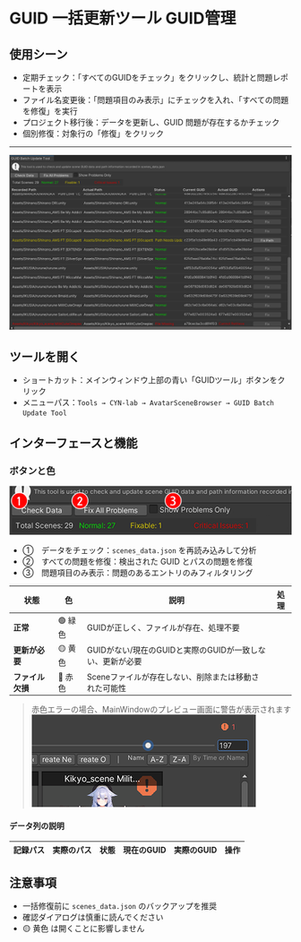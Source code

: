 # GUID 一括更新ツール  GUID管理

## 使用シーン

- 定期チェック：「すべてのGUIDをチェック」をクリックし、統計と問題レポートを表示
- ファイル名変更後：「問題項目のみ表示」にチェックを入れ、「すべての問題を修復」を実行
- プロジェクト移行後：データを更新し、GUID 問題が存在するかチェック
- 個別修復：対象行の「修復」をクリック

-----

![GUIDツール](img/GUIDtool.png)

## ツールを開く

- ショートカット：メインウィンドウ上部の青い「GUIDツール」ボタンをクリック
- メニューパス：`Tools → CYN-lab → AvatarSceneBrowser → GUID Batch Update Tool`

## インターフェースと機能

### ボタンと色

![GUIDツール](img/GUIDtool2.png)

- ①　データをチェック：`scenes_data.json` を再読み込みして分析
- ②　すべての問題を修復：検出された GUID とパスの問題を修復
- ③　問題項目のみ表示：問題のあるエントリのみフィルタリング


| 状態 | 色 | 説明 | 処理| 
|------|------|------|-----|
| **正常** | 🟢 緑色 | GUIDが正しく、ファイルが存在、処理不要 | |
| **更新が必要** | 🟡 黄色 | GUIDがない/現在のGUIDと実際のGUIDが一致しない、更新が必要 | |
| **ファイル欠損** | 🔴 赤色 | Sceneファイルが存在しない、削除または移動された可能性 | |

>赤色エラーの場合、MainWindowのプレビュー画面に警告が表示されます
>![GUIDツール](img/GUIDtool3.png)

#### データ列の説明

| 記録パス | 実際のパス | 状態|現在のGUID | 実際のGUID | 操作|
|------|------|------|------|------|------|

## 注意事項

- 一括修復前に `scenes_data.json` のバックアップを推奨
- 確認ダイアログは慎重に読んでください
- 🟡 黄色 は開くことに影響しません

